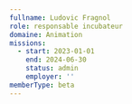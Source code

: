 ```yaml
---
fullname: Ludovic Fragnol
role: responsable incubateur
domaine: Animation
missions:
  - start: 2023-01-01
    end: 2024-06-30
    status: admin
    employer: ''
memberType: beta
---
```


